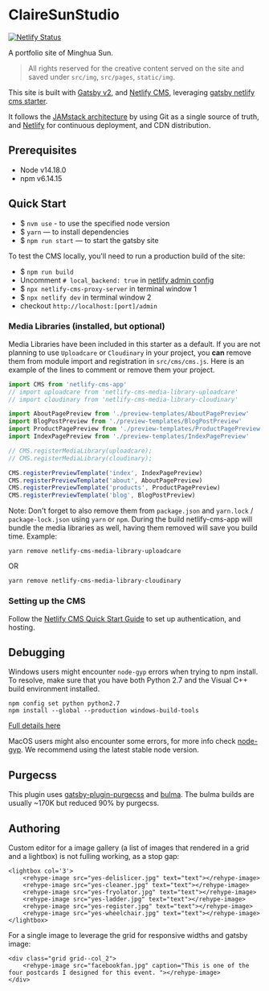 # ClaireSunStudio 

[![Netlify Status](https://api.netlify.com/api/v1/badges/b654c94e-08a6-4b79-b443-7837581b1d8d/deploy-status)](https://app.netlify.com/sites/clairesun-netlify-app-new/deploys)

A portfolio site of Minghua Sun. 
>All rights reserved for the creative content served on the site and saved under `src/img`, `src/pages`, `static/img`. 


This site is built with [Gatsby v2](https://www.gatsbyjs.org/blog/2018-09-17-gatsby-v2/), and [Netlify CMS](https://www.netlifycms.org), leveraging [gatsby netlify cms starter](https://github.com/netlify-templates/gatsby-starter-netlify-cms).

It follows the [JAMstack architecture](https://jamstack.org) by using Git as a single source of truth, and [Netlify](https://www.netlify.com) for continuous deployment, and CDN distribution.

## Prerequisites
- Node v14.18.0
- npm v6.14.15

## Quick Start
- $ `nvm use` - to use the specified node version
- $ `yarn` — to install dependencies
- $ `npm run start` — to start the gatsby site


To test the CMS locally, you'll need to run a production build of the site:
- $ `npm run build`
- Uncomment `# local_backend: true` in [netlify admin config](./static/admin/config.yml)
- $ `npx netlify-cms-proxy-server` in terminal window 1
- $ `npx netlify dev` in terminal window 2
- checkout `http://localhost:[port]/admin`


### Media Libraries (installed, but optional)

Media Libraries have been included in this starter as a default. If you are not planning to use `Uploadcare` or `Cloudinary` in your project, you **can** remove them from module import and registration in `src/cms/cms.js`. Here is an example of the lines to comment or remove them your project.

```javascript
import CMS from 'netlify-cms-app'
// import uploadcare from 'netlify-cms-media-library-uploadcare'
// import cloudinary from 'netlify-cms-media-library-cloudinary'

import AboutPagePreview from './preview-templates/AboutPagePreview'
import BlogPostPreview from './preview-templates/BlogPostPreview'
import ProductPagePreview from './preview-templates/ProductPagePreview'
import IndexPagePreview from './preview-templates/IndexPagePreview'

// CMS.registerMediaLibrary(uploadcare);
// CMS.registerMediaLibrary(cloudinary);

CMS.registerPreviewTemplate('index', IndexPagePreview)
CMS.registerPreviewTemplate('about', AboutPagePreview)
CMS.registerPreviewTemplate('products', ProductPagePreview)
CMS.registerPreviewTemplate('blog', BlogPostPreview)
```

Note: Don't forget to also remove them from `package.json` and `yarn.lock` / `package-lock.json` using `yarn` or `npm`. During the build netlify-cms-app will bundle the media libraries as well, having them removed will save you build time.
Example:
```
yarn remove netlify-cms-media-library-uploadcare
```
OR
```
yarn remove netlify-cms-media-library-cloudinary
```

### Setting up the CMS

Follow the [Netlify CMS Quick Start Guide](https://www.netlifycms.org/docs/quick-start/#authentication) to set up authentication, and hosting.

## Debugging

Windows users might encounter `node-gyp` errors when trying to npm install.
To resolve, make sure that you have both Python 2.7 and the Visual C++ build environment installed.

```
npm config set python python2.7
npm install --global --production windows-build-tools
```

[Full details here](https://www.npmjs.com/package/node-gyp 'NPM node-gyp page')

MacOS users might also encounter some errors, for more info check [node-gyp](https://github.com/nodejs/node-gyp). We recommend using the latest stable node version.

## Purgecss

This plugin uses [gatsby-plugin-purgecss](https://www.gatsbyjs.org/packages/gatsby-plugin-purgecss/) and [bulma](https://bulma.io/). The bulma builds are usually ~170K but reduced 90% by purgecss.

## Authoring

Custom editor for a image gallery (a list of images that rendered in a grid and a lightbox) is not fulling working, as a stop gap:
```
<lightbox col='3'>
    <rehype-image src="yes-delislicer.jpg" text="text"></rehype-image>
    <rehype-image src="yes-cleaner.jpg" text="text"></rehype-image>
    <rehype-image src="yes-fryolator.jpg" text="text"></rehype-image>
    <rehype-image src="yes-ladder.jpg" text="text"></rehype-image>
    <rehype-image src="yes-register.jpg" text="text"></rehype-image>
    <rehype-image src="yes-wheelchair.jpg" text="text"></rehype-image>
</lightbox>
```

For a single image to leverage the grid for responsive widths and gatsby image:
```
<div class="grid grid--col_2">
    <rehype-image src="facebookfan.jpg" caption="This is one of the four postcards I designed for this event. "></rehype-image>
</div>
```